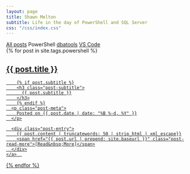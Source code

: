 ```yaml
---
layout: page
title: Shawn Melton
subtitle: Life in the day of PowerShell and SQL Server
css: "/css/index.css"
---
```

<div class="list-filters">
  <a href="/" class="list-filter">All posts</a>
  <span class="list-filter filter-selected">PowerShell</span>
  <a href="/dbatools" class="list-filter">dbatools</a>
  <a href="/vscode" class="list-filter">VS Code</a>
</div>

<div class="posts-list">
  {% for post in site.tags.powershell %}
  <article>
    <a class="post-preview" href="{{ post.url | prepend: site.baseurl }}">
	    <h2 class="post-title">{{ post.title }}</h2>
	
	    {% if post.subtitle %}
	    <h3 class="post-subtitle">
	      {{ post.subtitle }}
	    </h3>
	    {% endif %}
      <p class="post-meta">
        Posted on {{ post.date | date: "%B %-d, %Y" }}
      </p>

      <div class="post-entry">
        {{ post.content | truncatewords: 50 | strip_html | xml_escape}}
        <span href="{{ post.url | prepend: site.baseurl }}" class="post-read-more">[Read&nbsp;More]</span>
      </div>
    </a>  
   </article>
  {% endfor %}
</div>